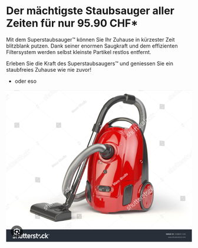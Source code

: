 # Der mächtigste Staubsauger aller Zeiten für nur 95.90 CHF*

Mit dem Superstaubsauger™ können Sie Ihr Zuhause in kürzester Zeit blitzblank putzen. Dank seiner enormen Saugkraft und dem effizienten Filtersystem werden selbst kleinste Partikel restlos entfernt.

 Erleben Sie die Kraft des Superstaubsaugers™ und geniessen Sie ein staubfreies Zuhause wie nie zuvor!
 
* oder eso
 
![Bild 1](img/stuabsauger.png)
